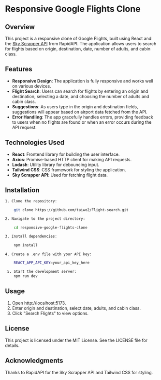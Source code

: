 # Responsive Google Flights Clone

## Overview

This project is a responsive clone of Google Flights, built using React and the [Sky Scrapper API](https://rapidapi.com/apiheya/api/sky-scrapper) from RapidAPI. The application allows users to search for flights based on origin, destination, date, number of adults, and cabin class.

## Features

- **Responsive Design**: The application is fully responsive and works well on various devices.
- **Flight Search**: Users can search for flights by entering an origin and destination, selecting a date, and choosing the number of adults and cabin class.
- **Suggestions**: As users type in the origin and destination fields, suggestions will appear based on airport data fetched from the API.
- **Error Handling**: The app gracefully handles errors, providing feedback to users when no flights are found or when an error occurs during the API request.

## Technologies Used

- **React**: Frontend library for building the user interface.
- **Axios**: Promise-based HTTP client for making API requests.
- **Lodash**: Utility library for debouncing input.
- **Tailwind CSS**: CSS framework for styling the application.
- **Sky Scrapper API**: Used for fetching flight data.

## Installation
```bash
1. Clone the repository:

    git clone https://github.com/taiwo2/Flight-search.git

2. Navigate to the project directory:

    cd responsive-google-flights-clone

3. Install dependencies:

    npm install
 
4. Create a .env file with your API key:

    REACT_APP_API_KEY=your_api_key_here

 5. Start the development server:
    npm run dev

 ```
## Usage

1. Open http://localhost:5173.
2. Enter origin and destination, select date, adults, and cabin class.
3. Click "Search Flights" to view options.

## License
This project is licensed under the MIT License. See the LICENSE file for details.

## Acknowledgments

Thanks to RapidAPI for the Sky Scrapper API and Tailwind CSS for styling.

